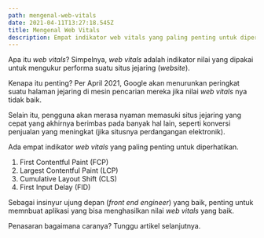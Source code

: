 ```yaml
---
path: mengenal-web-vitals
date: 2021-04-11T13:27:18.545Z
title: Mengenal Web Vitals
description: Empat indikator web vitals yang paling penting untuk diperhatikan.
---
```

Apa itu _web vitals_? Simpelnya, _web vitals_ adalah indikator nilai yang dipakai untuk mengukur performa suatu situs jejaring (_website_).

Kenapa itu penting? Per April 2021, Google akan menurunkan peringkat suatu halaman jejaring di mesin pencarian mereka jika nilai _web vitals_ nya tidak baik.

Selain itu, pengguna akan merasa nyaman memasuki situs jejaring yang cepat yang akhirnya berimbas pada banyak hal lain, seperti konversi penjualan yang meningkat (jika situsnya perdangangan elektronik).

Ada empat indikator _web vitals_ yang paling penting untuk diperhatikan.

1. First Contentful Paint (FCP)
2. Largest Contentful Paint (LCP)
3. Cumulative Layout Shift (CLS)
4. First Input Delay (FID)

Sebagai insinyur ujung depan (_front end engineer_) yang baik, penting untuk memnbuat aplikasi yang bisa menghasilkan nilai _web vitals_ yang baik.

Penasaran bagaimana caranya? Tunggu artikel selanjutnya.
